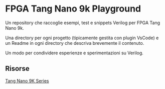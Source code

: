 # FPGA Tang Nano 9k Playground

Un repository che raccoglie esempi, test e snippets Verilog per FPGA Tang Nano 9k.

Una directory per ogni progetto (tipicamente gestita con plugin VsCode) e un Readme in ogni directory che descriva brevemente il contenuto.

Un modo per condividere esperienze e sperimentazioni su Verilog.


## Risorse 

[Tang Nano 9K Series](https://learn.lushaylabs.com/tang-nano-series/)


